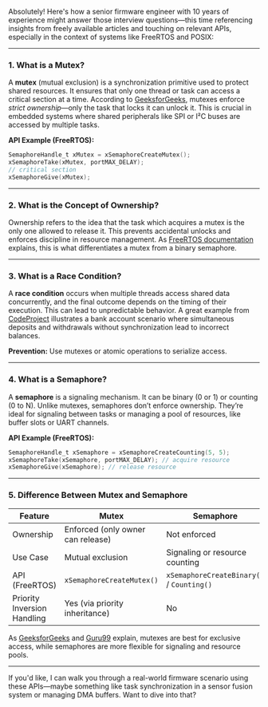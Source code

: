 Absolutely! Here's how a senior firmware engineer with 10 years of experience might answer those interview questions—this time referencing insights from freely available articles and touching on relevant APIs, especially in the context of systems like FreeRTOS and POSIX:

---

### **1. What is a Mutex?**

A **mutex** (mutual exclusion) is a synchronization primitive used to protect shared resources. It ensures that only one thread or task can access a critical section at a time. According to [GeeksforGeeks](https://www.geeksforgeeks.org/operating-systems/mutex-vs-semaphore/), mutexes enforce *strict ownership*—only the task that locks it can unlock it. This is crucial in embedded systems where shared peripherals like SPI or I²C buses are accessed by multiple tasks.

**API Example (FreeRTOS):**
```c
SemaphoreHandle_t xMutex = xSemaphoreCreateMutex();
xSemaphoreTake(xMutex, portMAX_DELAY);
// critical section
xSemaphoreGive(xMutex);
```

---

### **2. What is the Concept of Ownership?**

Ownership refers to the idea that the task which acquires a mutex is the only one allowed to release it. This prevents accidental unlocks and enforces discipline in resource management. As [FreeRTOS documentation](https://en.freertos.org/Documentation/02-Kernel/04-API-references/10-Semaphore-and-Mutexes/06-xSemaphoreCreateMutex) explains, this is what differentiates a mutex from a binary semaphore.

---

### **3. What is a Race Condition?**

A **race condition** occurs when multiple threads access shared data concurrently, and the final outcome depends on the timing of their execution. This can lead to unpredictable behavior. A great example from [CodeProject](https://www.codeproject.com/Articles/5388900/What-is-a-Race-Condition-Causes-Examples-and-Solut) illustrates a bank account scenario where simultaneous deposits and withdrawals without synchronization lead to incorrect balances.

**Prevention:** Use mutexes or atomic operations to serialize access.

---

### **4. What is a Semaphore?**

A **semaphore** is a signaling mechanism. It can be binary (0 or 1) or counting (0 to N). Unlike mutexes, semaphores don’t enforce ownership. They’re ideal for signaling between tasks or managing a pool of resources, like buffer slots or UART channels.

**API Example (FreeRTOS):**
```c
SemaphoreHandle_t xSemaphore = xSemaphoreCreateCounting(5, 5);
xSemaphoreTake(xSemaphore, portMAX_DELAY); // acquire resource
xSemaphoreGive(xSemaphore); // release resource
```

---

### **5. Difference Between Mutex and Semaphore**

| Feature         | Mutex                                      | Semaphore                                   |
|----------------|---------------------------------------------|---------------------------------------------|
| Ownership       | Enforced (only owner can release)           | Not enforced                                |
| Use Case        | Mutual exclusion                            | Signaling or resource counting              |
| API (FreeRTOS)  | `xSemaphoreCreateMutex()`                   | `xSemaphoreCreateBinary()` / `Counting()`   |
| Priority Inversion Handling | Yes (via priority inheritance) | No                                          |

As [GeeksforGeeks](https://www.geeksforgeeks.org/operating-systems/mutex-vs-semaphore/) and [Guru99](https://www.guru99.com/mutex-vs-semaphore.html) explain, mutexes are best for exclusive access, while semaphores are more flexible for signaling and resource pools.

---

If you'd like, I can walk you through a real-world firmware scenario using these APIs—maybe something like task synchronization in a sensor fusion system or managing DMA buffers. Want to dive into that?
